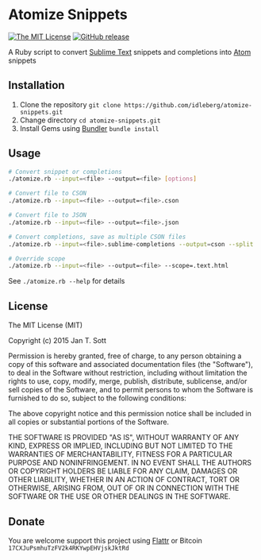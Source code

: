 # Atomize Snippets

[![The MIT License](https://img.shields.io/badge/license-MIT-orange.svg?style=flat-square)](http://opensource.org/licenses/MIT)
[![GitHub release](https://img.shields.io/github/release/idleberg/atomize-snippets.svg?style=flat-square)](https://github.com/idleberg/atomize-snippets/releases)

A Ruby script to convert [Sublime Text](http://www.sublimetext.com/) snippets and completions into [Atom](http://atom.io) snippets

## Installation

1. Clone the repository `git clone https://github.com/idleberg/atomize-snippets.git`
2. Change directory `cd atomize-snippets.git`
3. Install Gems using [Bundler](http://bundler.io/) `bundle install`

## Usage

```bash
# Convert snippet or completions
./atomize.rb --input=<file> --output=<file> [options]

# Convert file to CSON
./atomize.rb --input=<file> --output=<file>.cson

# Convert file to JSON
./atomize.rb --input=<file> --output=<file>.json

# Convert completions, save as multiple CSON files
./atomize.rb --input=<file>.sublime-completions --output=cson --split

# Override scope
./atomize.rb --input=<file> --output=<file> --scope=.text.html
```

See `./atomize.rb --help` for details

## License

The MIT License (MIT)

Copyright (c) 2015 Jan T. Sott

Permission is hereby granted, free of charge, to any person obtaining a copy of this software and associated documentation files (the "Software"), to deal in the Software without restriction, including without limitation the rights to use, copy, modify, merge, publish, distribute, sublicense, and/or sell copies of the Software, and to permit persons to whom the Software is furnished to do so, subject to the following conditions:

The above copyright notice and this permission notice shall be included in all copies or substantial portions of the Software.

THE SOFTWARE IS PROVIDED "AS IS", WITHOUT WARRANTY OF ANY KIND, EXPRESS OR IMPLIED, INCLUDING BUT NOT LIMITED TO THE WARRANTIES OF MERCHANTABILITY, FITNESS FOR A PARTICULAR PURPOSE AND NONINFRINGEMENT. IN NO EVENT SHALL THE AUTHORS OR COPYRIGHT HOLDERS BE LIABLE FOR ANY CLAIM, DAMAGES OR OTHER LIABILITY, WHETHER IN AN ACTION OF CONTRACT, TORT OR OTHERWISE, ARISING FROM, OUT OF OR IN CONNECTION WITH THE SOFTWARE OR THE USE OR OTHER DEALINGS IN THE SOFTWARE.

## Donate

You are welcome support this project using [Flattr](https://flattr.com/submit/auto?user_id=idleberg&url=https://github.com/idleberg/atomize-snippets) or Bitcoin `17CXJuPsmhuTzFV2k4RKYwpEHVjskJktRd`
